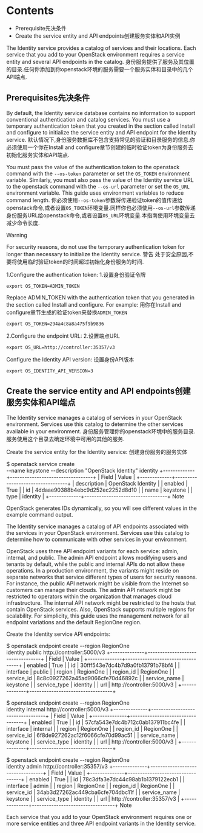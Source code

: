 # Contents

- Prerequisite先决条件
- Create the service entity and API endpoints创建服务实体和API实例

The Identity service provides a catalog of services and their locations. Each service that you add to your OpenStack environment requires a service entity and several API endpoints in the catalog.
身份服务提供了服务及其位置的目录.任何你添加到你openstack环境的服务需要一个服务实体和目录中的几个API端点.

## Prerequisites先决条件

By default, the Identity service database contains no information to support conventional authentication and catalog services. You must use a temporary authentication token that you created in the section called Install and configure to initialize the service entity and API endpoint for the Identity service.
默认情况下,身份服务数据库不包含支持常见的验证和目录服务的信息.你必须使用一个你在Install and configure章节创建的临时验证token为身份服务去初始化服务实体和API端点.

You must pass the value of the authentication token to the openstack command with the `--os-token` parameter or set the `OS_TOKEN` environment variable. Similarly, you must also pass the value of the Identity service URL to the openstack command with the `--os-url` parameter or set the `OS_URL` environment variable. This guide uses environment variables to reduce command length.
你必须使用`--os-token`参数将传递验证token的值传递给openstack命令,或者设置`OS_TOKEN`环境变量.同样你也必须使用`--os-url`参数传递身份服务URL给openstack命令,或者设置`OS_URL`环境变量.本指南使用环境变量去减少命令长度.

Warning

For security reasons, do not use the temporary authentication token for longer than necessary to initialize the Identity service.
警告
处于安全原因,不要将使用临时验证token的时间超过初始化身份服务的时间.

1.Configure the authentication token:
1.设置身份验证令牌

```shell
export OS_TOKEN=ADMIN_TOKEN
```
  
Replace ADMIN_TOKEN with the authentication token that you generated in the section called Install and configure. For example:
用你在Install and configure章节生成的验证token来替换`ADMIN_TOKEN`

```shell
export OS_TOKEN=294a4c8a8a475f9b9836
```

2.Configure the endpoint URL:
2.设置端点URL

```shell
export OS_URL=http://controller:35357/v3
```

Configure the Identity API version:
设置身份API版本

```shell
export OS_IDENTITY_API_VERSION=3
```

## Create the service entity and API endpoints创建服务实体和API端点

The Identity service manages a catalog of services in your OpenStack environment. Services use this catalog to determine the other services available in your environment.
身份服务管理你的openstack环境中的服务目录.服务使用这个目录去确定环境中可用的其他的服务.

Create the service entity for the Identity service:
创建身份服务的服务实体

$ openstack service create \
  --name keystone --description "OpenStack Identity" identity
+-------------+----------------------------------+
| Field       | Value                            |
+-------------+----------------------------------+
| description | OpenStack Identity               |
| enabled     | True                             |
| id          | 4ddaae90388b4ebc9d252ec2252d8d10 |
| name        | keystone                         |
| type        | identity                         |
+-------------+----------------------------------+
 Note

OpenStack generates IDs dynamically, so you will see different values in the example command output.

The Identity service manages a catalog of API endpoints associated with the services in your OpenStack environment. Services use this catalog to determine how to communicate with other services in your environment.

OpenStack uses three API endpoint variants for each service: admin, internal, and public. The admin API endpoint allows modifying users and tenants by default, while the public and internal APIs do not allow these operations. In a production environment, the variants might reside on separate networks that service different types of users for security reasons. For instance, the public API network might be visible from the Internet so customers can manage their clouds. The admin API network might be restricted to operators within the organization that manages cloud infrastructure. The internal API network might be restricted to the hosts that contain OpenStack services. Also, OpenStack supports multiple regions for scalability. For simplicity, this guide uses the management network for all endpoint variations and the default RegionOne region.

Create the Identity service API endpoints:

$ openstack endpoint create --region RegionOne \
  identity public http://controller:5000/v3
+--------------+----------------------------------+
| Field        | Value                            |
+--------------+----------------------------------+
| enabled      | True                             |
| id           | 30fff543e7dc4b7d9a0fb13791b78bf4 |
| interface    | public                           |
| region       | RegionOne                        |
| region_id    | RegionOne                        |
| service_id   | 8c8c0927262a45ad9066cfe70d46892c |
| service_name | keystone                         |
| service_type | identity                         |
| url          | http://controller:5000/v3        |
+--------------+----------------------------------+

$ openstack endpoint create --region RegionOne \
  identity internal http://controller:5000/v3
+--------------+----------------------------------+
| Field        | Value                            |
+--------------+----------------------------------+
| enabled      | True                             |
| id           | 57cfa543e7dc4b712c0ab137911bc4fe |
| interface    | internal                         |
| region       | RegionOne                        |
| region_id    | RegionOne                        |
| service_id   | 6f8de927262ac12f6066cfe70d99ac51 |
| service_name | keystone                         |
| service_type | identity                         |
| url          | http://controller:5000/v3        |
+--------------+----------------------------------+

$ openstack endpoint create --region RegionOne \
  identity admin http://controller:35357/v3
+--------------+----------------------------------+
| Field        | Value                            |
+--------------+----------------------------------+
| enabled      | True                             |
| id           | 78c3dfa3e7dc44c98ab1b1379122ecb1 |
| interface    | admin                            |
| region       | RegionOne                        |
| region_id    | RegionOne                        |
| service_id   | 34ab3d27262ac449cba6cfe704dbc11f |
| service_name | keystone                         |
| service_type | identity                         |
| url          | http://controller:35357/v3       |
+--------------+----------------------------------+
 Note

Each service that you add to your OpenStack environment requires one or more service entities and three API endpoint variants in the Identity service.